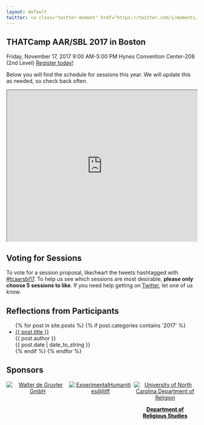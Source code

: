 ```yaml
---
layout: default
twitter: <a class="twitter-moment" href="https://twitter.com/i/moments/938797621845442561?ref_src=twsrc%5Etfw" data-height="400">THATCamp AAR/SBL 2017</a> <script async src="https://platform.twitter.com/widgets.js" charset="utf-8"></script>
---
```


## THATCamp AAR/SBL 2017 in Boston

Friday, November 17, 2017
9:00 AM-5:00 PM
Hynes Convention Center-208 (2nd Level)
[Register today!](https://www.aarweb.org/annual-meeting/registration-housing)

Below you will find the schedule for sessions this year. We will update this as needed, so check back often.

<iframe src="https://docs.google.com/spreadsheets/d/e/2PACX-1vSI7STK_JtIM4n1It8JoUMdQB5nDHp0OIWaEFlq8T-3H0KDWOF5dSZsPWwMQeOsVtYzzdLe2zvacjdw/pubhtml?widget=true&amp;headers=false" width="100%" height="400"></iframe>

## Voting for Sessions

To vote for a session proposal, like/heart the tweets hashtagged with [#tcaarsbl17](https://twitter.com/search?q=%23tcaarsbl17+-RT). To help us see which sessions are most desirable, __please only choose 5 sessions to like__. If you need help getting on [Twitter](https://twitter.com), let one of us know.

## Reflections from Participants

<ul>
  {% for post in site.posts %}
    {% if post.categories contains '2017' %}    
    <li>
      <a href="{{ post.url }}" target="_blank">{{ post.title }}</a><br />
      {{ post.author }} <br />
      {{ post.date | date_to_string }}
    </li>
    {% endif %}
  {% endfor %}
</ul>

## Sponsors

<div style="float: left; width: 33%; text-align: center;">
<a href="https://www.degruyter.com/" target="_blank">
<img src="{{base}}/assets/images/de_Gruyter_Logo.png" alt="Walter de Gruyter GmbH">
</a>
</div>
<div style="display: inline-block; width: 33%; text-align: center;">
<a href="http://library.iliff.edu/humanities/" target="_blank">
<img src="{{base}}/assets/images/exp_humanities_ilif_180x180.png" alt="ExperimentalHumanities@Iliff">
</a>
</div>
<div style="float: right; width: 33%; text-align: center;">
<a href="http://religion.unc.edu/" target="_blank">
<img src="{{base}}/assets/images/UNC_logo_RGB.png" alt="University of North Carolina Department of Religion">
<p style="font-weight: bold; color: black; text-decoration: none;">Department of<br> Religious Studies</p>
</a>
</div>
